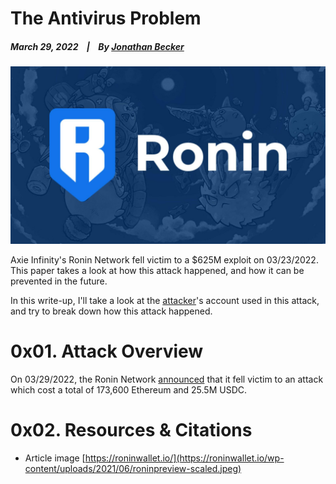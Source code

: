 # The Antivirus Problem

  ##### March 29, 2022&nbsp;&nbsp;&nbsp;&nbsp;|&nbsp;&nbsp;&nbsp;&nbsp;By [Jonathan Becker](https://jbecker.dev) 
  
  ![Preview](https://raw.githubusercontent.com/Jon-Becker/research/main/papers/.ronin-attack/preview.png?fw)

  Axie Infinity's Ronin Network fell victim to a $625M exploit on 03/23/2022. This paper takes a look at how this attack happened, and how it can be prevented in the future.

  In this write-up, I'll take a look at the <a href="https://etherscan.io/address/0x098b716b8aaf21512996dc57eb0615e2383e2f96">attacker</a>'s account used in this attack, and try to break down how this attack happened.

  # 0x01. Attack Overview

  On 03/29/2022, the Ronin Network <a href="https://roninblockchain.substack.com/p/community-alert-ronin-validators?s=w">announced</a> that it fell victim to an attack which cost a total of 173,600 Ethereum and 25.5M USDC.

  # 0x02. Resources & Citations

  - Article image [https://roninwallet.io/](https://roninwallet.io/wp-content/uploads/2021/06/roninpreview-scaled.jpeg)